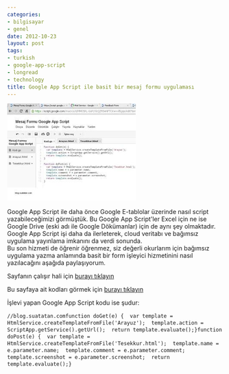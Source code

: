 ```yaml
---
categories:
- bilgisayar
- genel
date: 2012-10-23
layout: post
tags:
- turkish
- google-app-script
- longread
- technology
title: Google App Script ile basit bir mesaj formu uygulaması
---
```


[![](/images/e2f73-gascript_ornek1.jpg)](https://suatatan.wordpress.com/wp-content/uploads/2012/10/e2f73-gascript_ornek1.jpg)

Google App Script ile daha önce Google E-tablolar üzerinde nasıl script yazabileceğimizi görmüştük. Bu Google App Script'ler Excel için ne ise Google Drive (eski adı ile Google Dökümanlar) için de aynı şey olmaktadır.  
Google App Script işi daha da ilerleterek, cloud veritabı ve bağımsız uygulama yayınlama imkanını da verdi sonunda.  
Bu son hizmeti de öğrenir öğrenmez, siz değerli okurlarım için bağımsız uygulama yazma anlamında basit bir form işleyici hizmetinini nasıl yazılacağını aşağıda paylaşıyorum.  
  
Sayfanın çalışır hali için [burayı tıklayın](https://script.google.com/macros/s/AKfycbyJa_t9r9ZoI-SnGN4SzqDgQ_SZFgwaOPhJgpCcBE4/dev)  
  
Bu sayfaya ait kodları görmek için [burayı tıklayın](https://script.google.com/d/1_fGeafWq1T3YxNhOmbYZgW-Wirgl_rySwOSmw_r0ITddfDm4hGtu_of8/edit)  
  
İşlevi yapan Google App Script kodu ise şudur:  
  
  

```
//blog.suatatan.comfunction doGet(e) {  var template = HtmlService.createTemplateFromFile('Arayuz');  template.action = ScriptApp.getService().getUrl();  return template.evaluate();}function doPost(e) {  var template = HtmlService.createTemplateFromFile('Tesekkur.html');  template.name = e.parameter.name;  template.comment = e.parameter.comment;  template.screenshot = e.parameter.screenshot;  return template.evaluate();}
```
